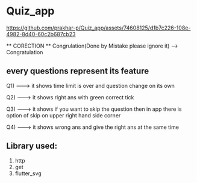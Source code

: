# Quiz_app

https://github.com/prakhar-p/Quiz_app/assets/74608125/d1b7c226-108e-4982-8d40-60c2b687cb23

** CORECTION **
Congrulation(Done by Mistake please ignore it) --> Congratulation

## every questions represent its feature
 Q1) ---> it shows time limit is over and question change on its own
 
 Q2) ---> it shows right ans with green correct tick
 
 Q3) ---> it shows if you want to skip the question then in app there is option of skip on upper right hand side corner
 
 Q4) ---> it shows wrong ans  and give the right ans at the same time

## Library used:
1) http
2) get 
3) flutter_svg
